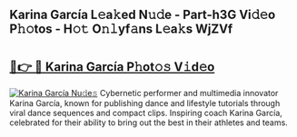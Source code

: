 ## Karina García L𝚎a𝚔ed N𝚞𝚍e - Part-h3G Vi𝚍𝚎o P𝚑𝚘tos - H𝚘𝚝 O𝚗𝚕yf𝚊ns L𝚎a𝚔s WjZVf

# <h2><a href="http://kf7997e.oniu.top/?m=Karina+Garc%c3%ada">🔗👉 🔴 Karina García P𝚑ot𝚘𝚜 V𝚒d𝚎o</a></h2>

[![Karina García Nu𝚍e𝚜](https://i.imgur.com/0qMVB7G.gif)](http://kf7997e.oniu.top/?m=Karina+Garc%c3%ada)
Cybernetic performer and multimedia innovator Karina García, known for publishing dance and lifestyle tutorials through viral dance sequences and compact clips. Inspiring coach Karina García, celebrated for their ability to bring out the best in their athletes and teams.  
